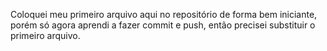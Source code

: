 Coloquei meu primeiro arquivo aqui no repositório de forma bem iniciante, porém só agora aprendi a fazer commit e push, então precisei substituir o primeiro arquivo.
